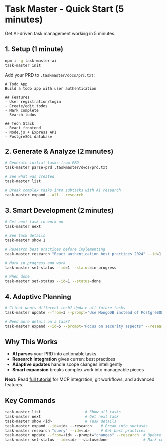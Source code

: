 # Task Master - Quick Start (5 minutes)

Get AI-driven task management working in 5 minutes.

## 1. Setup (1 minute)

```bash
npm i -g task-master-ai
task-master init
```

Add your PRD to `.taskmaster/docs/prd.txt`:
```
# Todo App
Build a todo app with user authentication

## Features
- User registration/login
- Create/edit todos
- Mark complete
- Search todos

## Tech Stack
- React frontend
- Node.js + Express API
- PostgreSQL database
```

## 2. Generate & Analyze (2 minutes)

```bash
# Generate initial tasks from PRD
task-master parse-prd .taskmaster/docs/prd.txt

# See what was created
task-master list

# Break complex tasks into subtasks with AI research
task-master expand --all --research
```

## 3. Smart Development (2 minutes)

```bash
# Get next task to work on
task-master next

# See task details
task-master show 1

# Research best practices before implementing
task-master research "React authentication best practices 2024" --id=1

# Mark in progress and work
task-master set-status --id=1 --status=in-progress

# When done
task-master set-status --id=1 --status=done
```

## 4. Adaptive Planning

```bash
# Client wants different tech? Update all future tasks
task-master update --from=3 --prompt="Use MongoDB instead of PostgreSQL" --research

# Need more detail on a task?
task-master expand --id=5 --prompt="Focus on security aspects" --research
```

## Why This Works

- **AI parses** your PRD into actionable tasks
- **Research integration** gives current best practices  
- **Adaptive updates** handle scope changes intelligently
- **Smart expansion** breaks complex work into manageable pieces

**Next:** Read [full tutorial](tutorial.md) for MCP integration, git workflows, and advanced features.

## Key Commands
```bash
task-master list                    # Show all tasks
task-master next                    # Get next task  
task-master show <id>               # Task details
task-master expand --id=<id> --research    # Break into subtasks
task-master research "query" --id=<id>     # Get best practices
task-master update --from=<id> --prompt="changes" --research  # Update future tasks
task-master set-status --id=<id> --status=done                # Mark complete
```